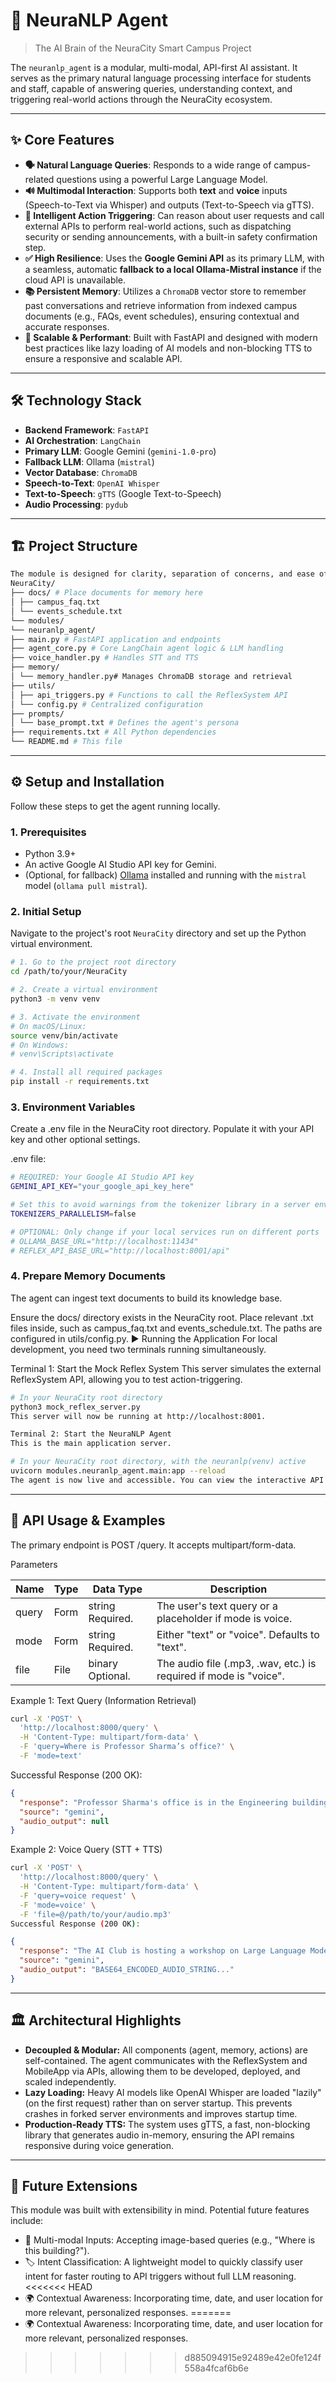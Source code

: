 # 🧠 NeuraNLP Agent

> The AI Brain of the NeuraCity Smart Campus Project

The `neuranlp_agent` is a modular, multi-modal, API-first AI assistant. It serves as the primary natural language processing interface for students and staff, capable of answering queries, understanding context, and triggering real-world actions through the NeuraCity ecosystem.

---

## ✨ Core Features

*   **🗣️ Natural Language Queries**: Responds to a wide range of campus-related questions using a powerful Large Language Model.
*   **🔊 Multimodal Interaction**: Supports both **text** and **voice** inputs (Speech-to-Text via Whisper) and outputs (Text-to-Speech via gTTS).
*   **🧠 Intelligent Action Triggering**: Can reason about user requests and call external APIs to perform real-world actions, such as dispatching security or sending announcements, with a built-in safety confirmation step.
*   **✅ High Resilience**: Uses the **Google Gemini API** as its primary LLM, with a seamless, automatic **fallback to a local Ollama-Mistral instance** if the cloud API is unavailable.
*   **📚 Persistent Memory**: Utilizes a `ChromaDB` vector store to remember past conversations and retrieve information from indexed campus documents (e.g., FAQs, event schedules), ensuring contextual and accurate responses.
*   **🚀 Scalable & Performant**: Built with FastAPI and designed with modern best practices like lazy loading of AI models and non-blocking TTS to ensure a responsive and scalable API.

---

## 🛠️ Technology Stack

*   **Backend Framework**: `FastAPI`
*   **AI Orchestration**: `LangChain`
*   **Primary LLM**: Google Gemini (`gemini-1.0-pro`)
*   **Fallback LLM**: Ollama (`mistral`)
*   **Vector Database**: `ChromaDB`
*   **Speech-to-Text**: `OpenAI Whisper`
*   **Text-to-Speech**: `gTTS` (Google Text-to-Speech)
*   **Audio Processing**: `pydub`

---

## 🏗️ Project Structure

```bash
The module is designed for clarity, separation of concerns, and ease of maintenance.
NeuraCity/
├── docs/ # Place documents for memory here
│ ├── campus_faq.txt
│ └── events_schedule.txt
└── modules/
└── neuranlp_agent/
├── main.py # FastAPI application and endpoints
├── agent_core.py # Core LangChain agent logic & LLM handling
├── voice_handler.py # Handles STT and TTS
├── memory/
│ └── memory_handler.py# Manages ChromaDB storage and retrieval
├── utils/
│ ├── api_triggers.py # Functions to call the ReflexSystem API
│ └── config.py # Centralized configuration
├── prompts/
│ └── base_prompt.txt # Defines the agent's persona
├── requirements.txt # All Python dependencies
└── README.md # This file
```

---

## ⚙️ Setup and Installation

Follow these steps to get the agent running locally.

### 1. Prerequisites

*   Python 3.9+
*   An active Google AI Studio API key for Gemini.
*   (Optional, for fallback) [Ollama](https://ollama.com/) installed and running with the `mistral` model (`ollama pull mistral`).

### 2. Initial Setup

Navigate to the project's root `NeuraCity` directory and set up the Python virtual environment.

```bash
# 1. Go to the project root directory
cd /path/to/your/NeuraCity

# 2. Create a virtual environment
python3 -m venv venv

# 3. Activate the environment
# On macOS/Linux:
source venv/bin/activate
# On Windows:
# venv\Scripts\activate

# 4. Install all required packages
pip install -r requirements.txt
```

### 3. Environment Variables
Create a .env file in the NeuraCity root directory. Populate it with your API key and other optional settings.

.env file:

```bash
# REQUIRED: Your Google AI Studio API key
GEMINI_API_KEY="your_google_api_key_here"

# Set this to avoid warnings from the tokenizer library in a server environment
TOKENIZERS_PARALLELISM=false

# OPTIONAL: Only change if your local services run on different ports
# OLLAMA_BASE_URL="http://localhost:11434"
# REFLEX_API_BASE_URL="http://localhost:8001/api"
```

### 4. Prepare Memory Documents
The agent can ingest text documents to build its knowledge base.

Ensure the docs/ directory exists in the NeuraCity root.
Place relevant .txt files inside, such as campus_faq.txt and events_schedule.txt. The paths are configured in utils/config.py.
▶️ Running the Application
For local development, you need two terminals running simultaneously.

Terminal 1: Start the Mock Reflex System
This server simulates the external ReflexSystem API, allowing you to test action-triggering.

```bash
# In your NeuraCity root directory
python3 mock_reflex_server.py
This server will now be running at http://localhost:8001.

Terminal 2: Start the NeuraNLP Agent
This is the main application server.

# In your NeuraCity root directory, with the neuranlp(venv) active
uvicorn modules.neuranlp_agent.main:app --reload
The agent is now live and accessible. You can view the interactive API documentation at http://localhost:8000/docs.
```
---

## 📖 API Usage & Examples
The primary endpoint is POST /query. It accepts multipart/form-data.

Parameters

|Name	  |  Type	  |    Data Type	      |                        Description                               |
|-------|---------|---------------------|------------------------------------------------------------------|
|query	|  Form	  |  string	Required.   | The user's text query or a placeholder if mode is voice.         |
|mode	  |  Form	  |  string	Required.   | Either "text" or "voice". Defaults to "text".                    |
|file	  |  File	  |  binary	Optional.   | The audio file (.mp3, .wav, etc.) is required if mode is "voice".|


Example 1: Text Query (Information Retrieval)

```bash
curl -X 'POST' \
  'http://localhost:8000/query' \
  -H 'Content-Type: multipart/form-data' \
  -F 'query=Where is Professor Sharma’s office?' \
  -F 'mode=text'
```
Successful Response (200 OK):

```json
{
  "response": "Professor Sharma's office is in the Engineering building, room 301.",
  "source": "gemini",
  "audio_output": null
}
```
Example 2: Voice Query (STT + TTS)

```bash
curl -X 'POST' \
  'http://localhost:8000/query' \
  -H 'Content-Type: multipart/form-data' \
  -F 'query=voice request' \
  -F 'mode=voice' \
  -F 'file=@/path/to/your/audio.mp3'
Successful Response (200 OK):
```

```json
{
  "response": "The AI Club is hosting a workshop on Large Language Models today at 3 PM in the main auditorium.",
  "source": "gemini",
  "audio_output": "BASE64_ENCODED_AUDIO_STRING..."
}
```
---

## 🏛️ Architectural Highlights
- **Decoupled & Modular:** All components (agent, memory, actions) are self-contained. The agent communicates with the ReflexSystem and MobileApp via APIs, allowing them to be developed, deployed, and scaled independently.
- **Lazy Loading:** Heavy AI models like OpenAI Whisper are loaded "lazily" (on the first request) rather than on server startup. This prevents crashes in forked server environments and improves startup time.
- **Production-Ready TTS:** The system uses gTTS, a fast, non-blocking library that generates audio in-memory, ensuring the API remains responsive during voice generation.

---

## 🚀 Future Extensions
This module was built with extensibility in mind. Potential future features include:
- 📸 Multi-modal Inputs: Accepting image-based queries (e.g., "Where is this building?").
- 🏷️ Intent Classification: A lightweight model to quickly classify user intent for faster routing to API triggers without full LLM reasoning.
<<<<<<< HEAD
- 🌍 Contextual Awareness: Incorporating time, date, and user location for more relevant, personalized responses.
=======
- 🌍 Contextual Awareness: Incorporating time, date, and user location for more relevant, personalized responses.
>>>>>>> d885094915e92489e42e0fe124f558a4fcaf6b6e
